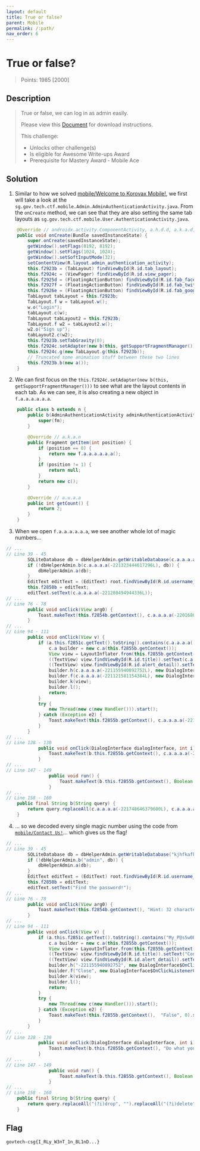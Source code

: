 ```yaml
---
layout: default
title: True or false?
parent: Mobile
permalink: /:path/
nav_order: 6
---
```

# True or false?

> Points: 1985 [2000]

## Description

> True or false, we can log in as admin easily.
> 
> Please view this [Document](https://docs.google.com/document/d/1GrQ6znlN2Z0tu_uAPAs1qrn6by24I51mq8RIIHmFGDU/edit?usp=sharing) for download instructions.
> 
> This challenge:
> - Unlocks other challenge(s)
> - Is eligible for Awesome Write-ups Award
> - Prerequisite for Mastery Award - Mobile Ace

## Solution
1. Similar to how we solved [mobile/Welcome to Korovax Mobile!](../Welcome%20to%20Korovax%20Mobile!), we first will take a look at the `sg.gov.tech.ctf.mobile.Admin.AdminAuthenticationActivity.java`. From the `onCreate` method, we can see that they are also setting the same tab layouts as `sg.gov.tech.ctf.mobile.User.AuthenticationActivity.java`.
```java
    @Override // androidx.activity.ComponentActivity, a.h.d.d, a.k.a.d, a.b.k.d
    public void onCreate(Bundle savedInstanceState) {
        super.onCreate(savedInstanceState);
        getWindow().setFlags(8192, 8192);
        getWindow().setFlags(1024, 1024);
        getWindow().setSoftInputMode(32);
        setContentView(R.layout.admin_authentication_activity);
        this.f2923b = (TabLayout) findViewById(R.id.tab_layout);
        this.f2924c = (ViewPager) findViewById(R.id.view_pager);
        this.f2925d = (FloatingActionButton) findViewById(R.id.fab_facebook);
        this.f2927f = (FloatingActionButton) findViewById(R.id.fab_twitter);
        this.f2926e = (FloatingActionButton) findViewById(R.id.fab_google);
        TabLayout tabLayout = this.f2923b;
        TabLayout.f w = tabLayout.w();
        w.o("Login");
        tabLayout.c(w);
        TabLayout tabLayout2 = this.f2923b;
        TabLayout.f w2 = tabLayout2.w();
        w2.o("Sign up");
        tabLayout2.c(w2);
        this.f2923b.setTabGravity(0);
        this.f2924c.setAdapter(new b(this, getSupportFragmentManager()));
        this.f2924c.g(new TabLayout.g(this.f2923b));
        // Truncated some animation stuff between these two lines
        this.f2923b.b(new a());
    }
```
2. We can first focus on the `this.f2924c.setAdapter(new b(this, getSupportFragmentManager()))` to see what are the layout contents in each tab. As we can see, it is also creating a new object in `f.a.a.a.a.a.a`.
```java
    public class b extends n {
        public b(AdminAuthenticationActivity adminAuthenticationActivity, i fm) {
            super(fm);
        }

        @Override // a.k.a.n
        public Fragment getItem(int position) {
            if (position == 0) {
                return new f.a.a.a.a.a.a();
            }
            if (position != 1) {
                return null;
            }
            return new c();
        }

        @Override // a.u.a.a
        public int getCount() {
            return 2;
        }
    }
```
3. When we open `f.a.a.a.a.a.a`, we see another whole lot of magic numbers...
```java
// ...
// Line 39 - 45
        SQLiteDatabase db = dbHelperAdmin.getWritableDatabase(c.a.a.a.a(-221070041546832L));
        if (!dbHelperAdmin.b(c.a.a.a.a(-221323444617296L), db)) {
            dbHelperAdmin.a(db);
        }
        EditText editText = (EditText) root.findViewById(R.id.username_input);
        this.f2850b = editText;
        editText.setText(c.a.a.a.a(-221280494944336L));
// ...
// Line 76 - 78
        public void onClick(View arg0) {
            Toast.makeText(this.f2854b.getContext(), c.a.a.a.a(-220168098414672L), 0).show();
        }
// ...
// Line 94 - 111
        public void onClick(View v) {
            if (a.this.f2851c.getText().toString().contains(c.a.a.a.a(-220945487495248L))) {
                c.a builder = new c.a(this.f2855b.getContext());
                View view = LayoutInflater.from(this.f2855b.getContext()).inflate(R.layout.custom_alert, (ViewGroup) null);
                ((TextView) view.findViewById(R.id.title)).setText(c.a.a.a.a(-220786573705296L));
                ((TextView) view.findViewById(R.id.alert_detail)).setText(c.a.a.a.a(-220760803901520L));
                builder.h(c.a.a.a.a(-221155940892752L), new DialogInterface$OnClickListenerC0061a());
                builder.f(c.a.a.a.a(-221121581154384L), new DialogInterface$OnClickListenerC0062b());
                builder.k(view);
                builder.l();
                return;
            }
            try {
                new Thread(new c(new Handler())).start();
            } catch (Exception e2) {
                Toast.makeText(this.f2855b.getContext(), c.a.a.a.a(-221078631481424L), 0).show();
            }
        }
// ...
// Line 128 - 130
            public void onClick(DialogInterface dialogInterface, int i) {
                Toast.makeText(b.this.f2855b.getContext(), c.a.a.a.a(-220249702793296L), 0).show();
            }
// ...
// Line 147 - 149
                public void run() {
                    Toast.makeText(b.this.f2855b.getContext(), Boolean.valueOf(b.this.f2856c.d(a.this.b(a.this.f2851c.getText().toString()), b.this.f2856c.getWritableDatabase(c.a.a.a.a(-220692084424784L)))).toString(), 0).show();
                }
// ...
// Line 158 - 160
    public final String b(String query) {
        return query.replaceAll(c.a.a.a.a(-221748646379600L), c.a.a.a.a(-221709991673936L)).replaceAll(c.a.a.a.a(-221718581608528L), c.a.a.a.a(-221671336968272L)).replaceAll(c.a.a.a.a(-221645567164496L), c.a.a.a.a(-221615502393424L)).replaceAll(c.a.a.a.a(-221589732589648L), c.a.a.a.a(-221563962785872L)).replaceAll(c.a.a.a.a(-222087948795984L), c.a.a.a.a(-222062178992208L));
    }
```
4. ... so we decoded every single magic number using the code from [`mobile/Contact Us!`](../Contact%20Us!)... which gives us the flag!
```java
// ...
// Line 39 - 45
        SQLiteDatabase db = dbHelperAdmin.getWritableDatabase("kjhfkafkhlasfhsldfkasdfkasjdfbmnbzbc124914814298iewhrohfjdjksabvbdvs");
        if (!dbHelperAdmin.b("admin", db)) {
            dbHelperAdmin.a(db);
        }
        EditText editText = (EditText) root.findViewById(R.id.username_input);
        this.f2850b = editText;
        editText.setText("Find the password!");
// ...
// Line 76 - 78
        public void onClick(View arg0) {
            Toast.makeText(this.f2854b.getContext(), "Hint: 32 characters with special characters and spaces. TABLE name: Users, password column: you know it! :) ", 0).show();
        }
// ...
// Line 94 - 111
        public void onClick(View v) {
            if (a.this.f2851c.getText().toString().contains("My_P@s5w0Rd_iS-L34k3d_AG41n! T_T") {
                c.a builder = new c.a(this.f2855b.getContext());
                View view = LayoutInflater.from(this.f2855b.getContext()).inflate(R.layout.custom_alert, (ViewGroup) null);
                ((TextView) view.findViewById(R.id.title)).setText("Congrats!");
                ((TextView) view.findViewById(R.id.alert_detail)).setText("govtech-csg{I_RLy_W3nT_1n_BL1nD...}");
                builder.h("-221155940892752", new DialogInterface$OnClickListenerC0061a());
                builder.f("Close", new DialogInterface$OnClickListenerC0062b());
                builder.k(view);
                builder.l();
                return;
            }
            try {
                new Thread(new c(new Handler())).start();
            } catch (Exception e2) {
                Toast.makeText(this.f2855b.getContext(),  "False", 0).show();
            }
        }
// ...
// Line 128 - 130
            public void onClick(DialogInterface dialogInterface, int i) {
                Toast.makeText(b.this.f2855b.getContext(), "Do what you need to do here!", 0).show();
            }
// ...
// Line 147 - 149
                public void run() {
                    Toast.makeText(b.this.f2855b.getContext(), Boolean.valueOf(b.this.f2856c.d(a.this.b(a.this.f2851c.getText().toString()), b.this.f2856c.getWritableDatabase("kjhfkafkhlasfhsldfkasdfkasjdfbmnbzbc124914814298iewhrohfjdjksabvbdvs").toString(), 0).show();
                }
// ...
// Line 158 - 160
    public final String b(String query) {
        return query.replaceAll("(?i)drop", "").replaceAll("(?i)delete", "").replaceAll("(?i)insert", "").replaceAll("(?i)while", "").replaceAll("(?i)sleep", "");
    }
```

## Flag
`govtech-csg{I_RLy_W3nT_1n_BL1nD...}`